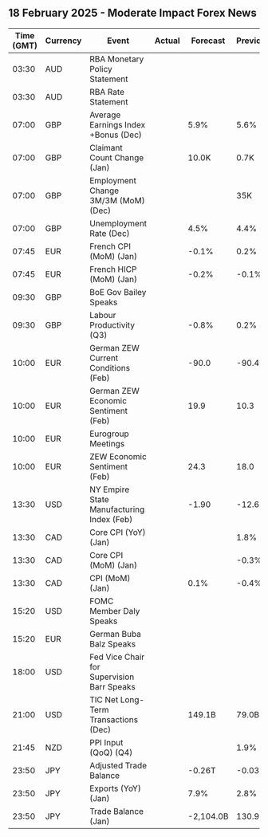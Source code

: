 ## 18 February 2025 - Moderate Impact Forex News

| Time (GMT) | Currency | Event | Actual | Forecast | Previous |
|------|----------|-------|--------|----------|----------|
| 03:30 | AUD | RBA Monetary Policy Statement |  |  |  |
| 03:30 | AUD | RBA Rate Statement |  |  |  |
| 07:00 | GBP | Average Earnings Index +Bonus (Dec) |  | 5.9% | 5.6% |
| 07:00 | GBP | Claimant Count Change (Jan) |  | 10.0K | 0.7K |
| 07:00 | GBP | Employment Change 3M/3M (MoM) (Dec) |  |  | 35K |
| 07:00 | GBP | Unemployment Rate (Dec) |  | 4.5% | 4.4% |
| 07:45 | EUR | French CPI (MoM) (Jan) |  | -0.1% | 0.2% |
| 07:45 | EUR | French HICP (MoM) (Jan) |  | -0.2% | -0.1% |
| 09:30 | GBP | BoE Gov Bailey Speaks |  |  |  |
| 09:30 | GBP | Labour Productivity (Q3) |  | -0.8% | 0.2% |
| 10:00 | EUR | German ZEW Current Conditions (Feb) |  | -90.0 | -90.4 |
| 10:00 | EUR | German ZEW Economic Sentiment (Feb) |  | 19.9 | 10.3 |
| 10:00 | EUR | Eurogroup Meetings |  |  |  |
| 10:00 | EUR | ZEW Economic Sentiment (Feb) |  | 24.3 | 18.0 |
| 13:30 | USD | NY Empire State Manufacturing Index (Feb) |  | -1.90 | -12.60 |
| 13:30 | CAD | Core CPI (YoY) (Jan) |  |  | 1.8% |
| 13:30 | CAD | Core CPI (MoM) (Jan) |  |  | -0.3% |
| 13:30 | CAD | CPI (MoM) (Jan) |  | 0.1% | -0.4% |
| 15:20 | USD | FOMC Member Daly Speaks |  |  |  |
| 15:20 | EUR | German Buba Balz Speaks |  |  |  |
| 18:00 | USD | Fed Vice Chair for Supervision Barr Speaks |  |  |  |
| 21:00 | USD | TIC Net Long-Term Transactions (Dec) |  | 149.1B | 79.0B |
| 21:45 | NZD | PPI Input (QoQ) (Q4) |  |  | 1.9% |
| 23:50 | JPY | Adjusted Trade Balance |  | -0.26T | -0.03T |
| 23:50 | JPY | Exports (YoY) (Jan) |  | 7.9% | 2.8% |
| 23:50 | JPY | Trade Balance (Jan) |  | -2,104.0B | 130.9B |
